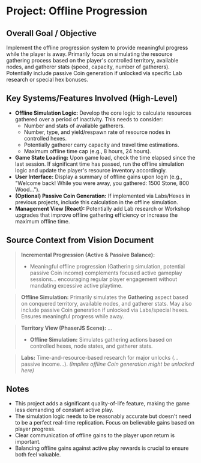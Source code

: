 # Project: Offline Progression

## Overall Goal / Objective

Implement the offline progression system to provide meaningful progress while the player is away. Primarily focus on simulating the resource gathering process based on the player's controlled territory, available nodes, and gatherer stats (speed, capacity, number of gatherers). Potentially include passive Coin generation if unlocked via specific Lab research or special hex bonuses.

## Key Systems/Features Involved (High-Level)

*   **Offline Simulation Logic:** Develop the core logic to calculate resources gathered over a period of inactivity. This needs to consider:
    *   Number and stats of available gatherers.
    *   Number, type, and yield/respawn rate of resource nodes in controlled hexes.
    *   Potentially gatherer carry capacity and travel time estimations.
    *   Maximum offline time cap (e.g., 8 hours, 24 hours).
*   **Game State Loading:** Upon game load, check the time elapsed since the last session. If significant time has passed, run the offline simulation logic and update the player's resource inventory accordingly.
*   **User Interface:** Display a summary of offline gains upon login (e.g., "Welcome back! While you were away, you gathered: 1500 Stone, 800 Wood...").
*   **(Optional) Passive Coin Generation:** If implemented via Labs/Hexes in previous projects, include this calculation in the offline simulation.
*   **Management View (React):** Potentially add Lab research or Workshop upgrades that improve offline gathering efficiency or increase the maximum offline time.

## Source Context from Vision Document

> **Incremental Progression (Active & Passive Balance):**
> *   Meaningful offline progression (Gathering simulation, potential passive Coin income) complements focused active gameplay sessions... encouraging regular player engagement without mandating excessive active playtime.

> **Offline Simulation:** Primarily simulates the **Gathering** aspect based on conquered territory, available nodes, and gatherer stats. May also include passive Coin generation if unlocked via Labs/special hexes. Ensures meaningful progress while away.

> **Territory View (PhaserJS Scene):** ...
> *   **Offline Simulation:** Simulates gathering actions based on controlled hexes, node states, and gatherer stats.

> **Labs:** Time-and-resource-based research for major unlocks (... passive income...). *(Implies offline Coin generation might be unlocked here)*

## Notes

*   This project adds a significant quality-of-life feature, making the game less demanding of constant active play.
*   The simulation logic needs to be reasonably accurate but doesn't need to be a perfect real-time replication. Focus on believable gains based on player progress.
*   Clear communication of offline gains to the player upon return is important.
*   Balancing offline gains against active play rewards is crucial to ensure both feel valuable.